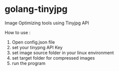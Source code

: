 # golang-tinyjpg

Image Optimizing tools using Tinyjpg API 


How to use :<br>
1. Open config.json file<br>
2. set your tinypng API Key <br>
3. set image source folder in your linux environment<br>
4. set target folder for compressed images<br>
5. run the program
